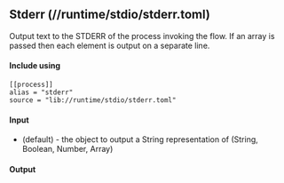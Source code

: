 ## Stderr (//runtime/stdio/stderr.toml)
Output text to the STDERR of the process invoking the flow. If an array is passed then each element
is output on a separate line.

#### Include using
```
[[process]]
alias = "stderr"
source = "lib://runtime/stdio/stderr.toml"
```

#### Input
* (default) - the object to output a String representation of (String, Boolean, Number, Array)

#### Output